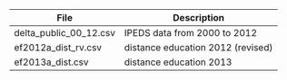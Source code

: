 | File | Description|
|----------|---------|
| delta_public_00_12.csv | IPEDS data from 2000 to 2012 |
| ef2012a_dist_rv.csv | distance education 2012 (revised) |
| ef2013a_dist.csv | distance education 2013 |
